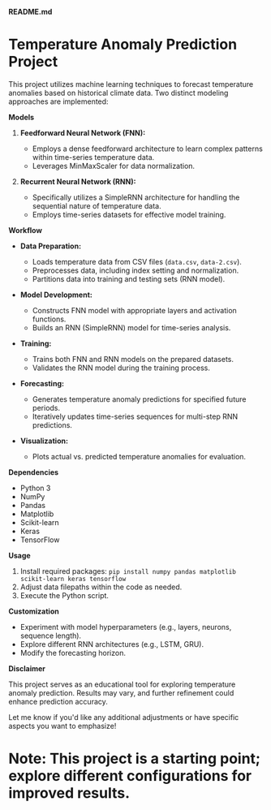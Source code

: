 
**README.md**

# Temperature Anomaly Prediction Project

This project utilizes machine learning techniques to forecast temperature anomalies based on historical climate data. Two distinct modeling approaches are implemented:

**Models**

1. **Feedforward Neural Network (FNN):** 
   * Employs a dense feedforward architecture to learn complex patterns within time-series temperature data.
   * Leverages MinMaxScaler for data normalization.

2. **Recurrent Neural Network (RNN):**
   * Specifically utilizes a SimpleRNN architecture for handling the sequential nature of temperature data.
   * Employs time-series datasets for effective model training.

**Workflow**

* **Data Preparation:**
   * Loads temperature data from CSV files (`data.csv`, `data-2.csv`).
   * Preprocesses data, including index setting and normalization.
   * Partitions data into training and testing sets (RNN model).

* **Model Development:**
   * Constructs FNN model with appropriate layers and activation functions.
   * Builds an RNN (SimpleRNN) model for time-series analysis.

* **Training:**
   * Trains both FNN and RNN models on the prepared datasets.
   * Validates the RNN model during the training process.

* **Forecasting:**
   * Generates temperature anomaly predictions for specified future periods.
   * Iteratively updates time-series sequences for multi-step RNN predictions.

* **Visualization:**
   * Plots actual vs. predicted temperature anomalies for evaluation.

**Dependencies**

* Python 3
* NumPy
* Pandas
* Matplotlib
* Scikit-learn
* Keras
* TensorFlow

**Usage**

1. Install required packages: `pip install numpy pandas matplotlib scikit-learn keras tensorflow`
2. Adjust data filepaths within the code as needed.
3. Execute the Python script.

**Customization**

* Experiment with model hyperparameters (e.g., layers, neurons, sequence length).
* Explore different RNN architectures (e.g., LSTM, GRU).
* Modify the forecasting horizon.

**Disclaimer**

This project serves as an educational tool for exploring temperature anomaly prediction. Results may vary, and further refinement could enhance prediction accuracy.

Let me know if you'd like any additional adjustments or have specific aspects you want to emphasize! 

# Note: This project is a starting point; explore different configurations for improved results.
